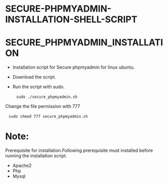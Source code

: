 # SECURE-PHPMYADMIN-INSTALLATION-SHELL-SCRIPT

# SECURE_PHPMYADMIN_INSTALLATION

* Installation script for Secure phpmyadmin  for linux ubuntu.
* Download the script.
* Run the script with sudo.


   ` ` ` sudo ./secure_phpmyadmin.sh ` ` `


Change the file permission with 777

 ` ` ` sudo chmod 777 secure_phpmyadmin.sh ` ` `

# Note:

   Prerequisite for installation.Following prerequisite must installed before running the installation script.

* Apache2
* Php
* Mysql
